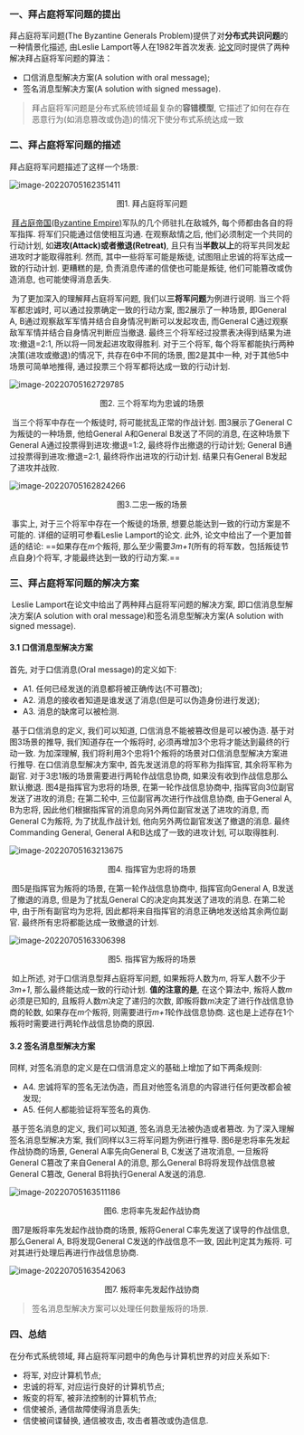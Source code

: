 ### 一、拜占庭将军问题的提出

拜占庭将军问题(The Byzantine Generals Problem)提供了对**分布式共识问题**的一种情景化描述, 由Leslie Lamport等人在1982年首次发表. [论文](https://link.zhihu.com/?target=https%3A//www-inst.eecs.berkeley.edu/~cs162/sp16/static/readings/Original_Byzantine.pdf)同时提供了两种解决拜占庭将军问题的算法： 

- 口信消息型解决方案(A solution with oral message); 
- 签名消息型解决方案(A solution with signed message).

>拜占庭将军问题是分布式系统领域最复杂的**容错模型**, 它描述了如何在存在恶意行为(如消息篡改或伪造)的情况下使分布式系统达成一致

### 二、拜占庭将军问题的描述

拜占庭将军问题描述了这样一个场景: 

![image-20220705162351411](C:\Users\DELL\AppData\Roaming\Typora\typora-user-images\image-20220705162351411.png)

<center>图1. 拜占庭将军问题</center>

​	[拜占庭帝国(Byzantine Empire)](https://link.zhihu.com/?target=https%3A//en.wikipedia.org/wiki/Byzantine_Empire)军队的几个师驻扎在敌城外, 每个师都由各自的将军指挥. 将军们只能通过信使相互沟通. 在观察敌情之后, 他们必须制定一个共同的行动计划, 如**进攻(Attack)**或者**撤退(Retreat)**, 且只有当**半数以上**的将军共同发起进攻时才能取得胜利. 然而, 其中一些将军可能是叛徒, 试图阻止忠诚的将军达成一致的行动计划. 更糟糕的是, 负责消息传递的信使也可能是叛徒, 他们可能篡改或伪造消息, 也可能使得消息丢失. 

​	为了更加深入的理解拜占庭将军问题, 我们以**三将军问题**为例进行说明. 当三个将军都忠诚时, 可以通过投票确定一致的行动方案,  图2展示了一种场景, 即General A, B通过观察敌军军情并结合自身情况判断可以发起攻击, 而General  C通过观察敌军军情并结合自身情况判断应当撤退. 最终三个将军经过投票表决得到结果为进攻:撤退=2:1, 所以将一同发起进攻取得胜利.  对于三个将军, 每个将军都能执行两种决策(进攻或撤退)的情况下, 共存在6中不同的场景, 图2是其中一种, 对于其他5中场景可简单地推得,  通过投票三个将军都将达成一致的行动计划. 

![image-20220705162729785](C:\Users\DELL\AppData\Roaming\Typora\typora-user-images\image-20220705162729785.png)

<center> 图2. 三个将军均为忠诚的场景  </center>

​	当三个将军中存在一个叛徒时, 将可能扰乱正常的作战计划. 图3展示了General C为叛徒的一种场景, 他给General A和General B发送了不同的消息, 在这种场景下General A通过投票得到进攻:撤退=1:2, 最终将作出撤退的行动计划; General  B通过投票得到进攻:撤退=2:1, 最终将作出进攻的行动计划. 结果只有General B发起了进攻并战败.  

![image-20220705162824266](C:\Users\DELL\AppData\Roaming\Typora\typora-user-images\image-20220705162824266.png)

<center> 图3.二忠一叛的场景 </center>

​	事实上, 对于三个将军中存在一个叛徒的场景, 想要总能达到一致的行动方案是不可能的. 详细的证明可参看Leslie Lamport的论文. 此外, 论文中给出了一个更加普适的结论: ==如果存在*m*个叛将, 那么至少需要*3m+1*(所有的将军数，包括叛徒节点自身)个将军, 才能最终达到一致的行动方案.==

### 三、拜占庭将军问题的解决方案

​	Leslie Lamport在论文中给出了两种拜占庭将军问题的解决方案, 即口信消息型解决方案(A solution with oral message)和签名消息型解决方案(A solution with signed message).

#### 3.1 口信消息型解决方案

首先, 对于口信消息(Oral message)的定义如下:  

- A1. 任何已经发送的消息都将被正确传达(不可篡改); 
- A2. 消息的接收者知道是谁发送了消息(但是可以伪造身份进行发送); 
- A3. 消息的缺席可以被检测.  

​	基于口信消息的定义, 我们可以知道, 口信消息不能被篡改但是可以被伪造. 基于对图3场景的推导, 我们知道存在一个叛将时,  必须再增加3个忠将才能达到最终的行动一致. 为加深理解, 我们将利用3个忠将1个叛将的场景对口信消息型解决方案进行推导.  在口信消息型解决方案中, 首先发送消息的将军称为指挥官, 其余将军称为副官. 对于3忠1叛的场景需要进行两轮作战信息协商,  如果没有收到作战信息那么默认撤退. 图4是指挥官为忠将的场景, 在第一轮作战信息协商中, 指挥官向3位副官发送了进攻的消息; 在第二轮中,  三位副官再次进行作战信息协商, 由于General A, B为忠将, 因此他们根据指挥官的消息向另外两位副官发送了进攻的消息, 而General C为叛将, 为了扰乱作战计划, 他向另外两位副官发送了撤退的消息. 最终Commanding General, General  A和B达成了一致的进攻计划, 可以取得胜利.

![image-20220705163213675](C:\Users\DELL\AppData\Roaming\Typora\typora-user-images\image-20220705163213675.png)

<center> 图4. 指挥官为忠将的场景</center>

​	图5是指挥官为叛将的场景, 在第一轮作战信息协商中, 指挥官向General A, B发送了撤退的消息, 但是为了扰乱General  C的决定向其发送了进攻的消息. 在第二轮中, 由于所有副官均为忠将, 因此都将来自指挥官的消息正确地发送给其余两位副官.  最终所有忠将都能达成一致撤退的计划. 

![image-20220705163306398](C:\Users\DELL\AppData\Roaming\Typora\typora-user-images\image-20220705163306398.png)

<center> 图5. 指挥官为叛将的场景</center>

​	如上所述, 对于口信消息型拜占庭将军问题, 如果叛将人数为*m*, 将军人数不少于*3m+1*, 那么最终能达成一致的行动计划. **值的注意的是**, 在这个算法中, 叛将人数*m*必须是已知的, 且叛将人数*m*决定了递归的次数, 即叛将数*m*决定了进行作战信息协商的轮数, 如果存在*m*个叛将, 则需要进行*m+1*轮作战信息协商. 这也是上述存在1个叛将时需要进行两轮作战信息协商的原因.  



#### 3.2 签名消息型解决方案

同样, 对签名消息的定义是在口信消息定义的基础上增加了如下两条规则: 

- A4. 忠诚将军的签名无法伪造，而且对他签名消息的内容进行任何更改都会被发现; 
- A5. 任何人都能验证将军签名的真伪. 

​	基于签名消息的定义, 我们可以知道, 签名消息无法被伪造或者篡改. 为了深入理解签名消息型解决方案, 我们同样以3三将军问题为例进行推导.  图6是忠将率先发起作战协商的场景, General A率先向General B, C发送了进攻消息, 一旦叛将General  C篡改了来自General A的消息, 那么General B将将发现作战信息被General C篡改, General B将执行General A发送的消息.

![image-20220705163511186](C:\Users\DELL\AppData\Roaming\Typora\typora-user-images\image-20220705163511186.png)

<center> 图6. 忠将率先发起作战协商</center>

​	图7是叛将率先发起作战协商的场景, 叛将General C率先发送了误导的作战信息, 那么General A, B将发现General C发送的作战信息不一致, 因此判定其为叛将. 可对其进行处理后再进行作战信息协商. 

![image-20220705163542063](C:\Users\DELL\AppData\Roaming\Typora\typora-user-images\image-20220705163542063.png)

<center>  图7. 叛将率先发起作战协商</center>

> 签名消息型解决方案可以处理任何数量叛将的场景.



### 四、总结

在分布式系统领域, 拜占庭将军问题中的角色与计算机世界的对应关系如下: 

- 将军, 对应计算机节点; 
- 忠诚的将军, 对应运行良好的计算机节点; 
- 叛变的将军, 被非法控制的计算机节点; 
- 信使被杀, 通信故障使得消息丢失; 
- 信使被间谍替换, 通信被攻击, 攻击者篡改或伪造信息.
